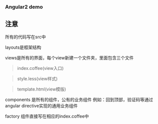 ### Angular2 demo

## 注意

所有的代码写在src中

layouts是框架结构

views是所有的界面，每个view新建一个文件夹，里面包含三个文件
> index.coffee(view入口)

> style.less(view样式)

> template.html(view模版)

components 是所有的组件，公有的业务组件 例如：回到顶部，验证码等通过angular directive实现的通用业务组件

factory 组件直接写在相应的index.coffee中
